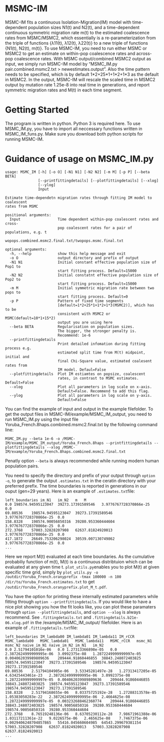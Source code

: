# MSMC-IM

MSMC-IM fits a continuous Isolation-Migration(IM) model with time-dependent population sizes N1(t) and N2(t), and a time-dependent continuous symmetric migration rate m(t) to the estimated coalescence rates from MSMC/MSMC2, which essentially is a re-parameterization from the triple of functions {λ11(t), λ12(t), λ22(t)} to a new triple of functions {N1(t), N2(t), m(t)}. To use MSMC-IM, you need to run either MSMC or MSMC2 to get an estimate on within-pop coalescence rates and across-pop coalescence rates. With MSMC output/combined MSMC2 output as input, we simply run MSMC-IM model by 
“MSMC_IM.py pair.combined.msmc2.txt > newestimates.output”. Also the time pattern needs to be specified, which is by default 1\*2+25\*1+1\*2+1\*3 as the default in MSMC2. In the output, MSMC-IM will rescale the scaled time in MSMC2 output by mutation rate 1.25e-8 into real time in generations, and report symmetric migration rates and M(t) in each time segment. 

# Getting Started
The program is written in python. Python 3 is required here. To use MSMC_IM.py, you have to import all neccessary functions written in MSMC_IM_funs.py. Make sure you download both python scripts for running MSMC-IM. 

# Guidance of usage on MSMC_IM.py
```
usage: MSMC_IM [-h] [-o O] [-N1 N1] [-N2 N2] [-m M] [-p P] [--beta BETA] 
               [--printfittingdetails] [--plotfittingdetails] [--xlog] 
               [--ylog]
               Input

Estimate time-dependetn migration rates through fitting IM model to coalescent
rates from MSMC

positional arguments:
  Input                 Time dependent within-pop coalescent rates and cross-
                        pop coalescent rates for a pair of populations, e.g. t
                        wopops.combined.msmc2.final.txt/twopops.msmc.final.txt

optional arguments:
  -h, --help            show this help message and exit
  -o O                  output directory and prefix of output
  -N1 N1                Initial constant effective population size of Pop1 to
                        start fitting process. Default=15000
  -N2 N2                Initial constatnt effective population size of Pop2 to
                        start fitting process. Default=15000
  -m M                  Initial symmetric migration rate between two pops to
                        start fitting process. Default=0
  -p P                  Pattern of fixed time segments
                        [default=1*2+25*1+1*2+1*3(MSMC2)], which has to be
                        consistent with MSMC2 or MSMC(default=10*1+15*2)
                        output you are using here
  --beta BETA           Regularisation on population sizes. 
                        The bigger, the stronger penalty is.
                        Recommend: 1e-6
  --printfittingdetails
                        Print detailed infomation during fitting process e.g.
                        estimated split time from M(t) midpoint, initial and
                        final Chi-Square value, estimated coalesent rates from
                        IM model. Defaul=False
  --plotfittingdetails  Plot IM estiamtes on popsize, coalescent
                        rates, in contrast to MSMC estimates. Default=False
  --xlog                Plot all parameters in log scale on x-axis.
                        Default=False. Recommend to add this flag.
  --ylog                Plot all parameters in log scale on y-axis.
                        Default=False
```
You can find the example of input and output in the example filefolder. To get the output files in MSMC-IM/example/MSMC_IM_output, you need to run MSMC_IM.py using the input file Yoruba_French.8haps.combined.msmc2.final.txt by the following command line: 
```
MSMC_IM.py --beta 1e-6 -o /MSMC-IM/example/MSMC_IM_output/Yoruba_French.8haps --printfittingdetails --plotfittingdetails --xlog /MSMC-IM/example/Yoruba_French.8haps.combined.msmc2.final.txt
```
Penatly option ```--beta``` is always recommended while running modern human population pairs. 

You need to specify the directory and prefix of your output through ```option -o```, to generate the output ```.estimates.txt``` in the ceratin directory with your preferred prefix. The time boundaries is reported in generations in our ouput (gen=29 years). Here is an example of ```.estimates.txt```file: 
```
left_boundaries	im_N1	im_N2	m	M
0.0	198574.94595123047	39273.17391589546	3.9776767728370866e-25	0.0
69.80536	198574.94595123047	39273.17391589546	3.9776767728370866e-25	0.0
158.8328	198574.90056850316	39280.953360444604	3.9776767728370866e-25	0.0
272.3768	57003.32828207908	62637.81824920013	3.9776767728370866e-25	0.0
417.1872	26649.753206298024	30539.007130749862	3.9776767728370866e-25	0.0
...
```
Here we report M(t) evaluated at each time boundaries. As the cumulative probabiliy function of m(t), M(t) is a continuous distribtuion which can be evaluated at any given time t. ```plot_utils.py```enables you to plot M(t) at given specific time grid, simply by ```plot_utils.py -o /outdir/Yoruba_French.oranyprefix -tmax 100000 -n 100 /dir/to/Yoruba_French.estimates.txt``` to get ```/outdir/Yoruba_French.oranyprefix.plot_M_t.pdf```. 

You have the option for printing these internally estimated parameters while fitting through ```option --printfittingdetails```. If you would like to have a nice plot showing you how the fit looks like, you can plot these paramaters through ```option --plotfittingdetails```, and  ```option --xlog``` is always recommend. See ```.fittingdetails.txt``` and ```.fittingdetails.b21e-06.xlog.pdf``` in the /example/MSMC_IM_output/ filefolder. 
Here is an example of ```.fittingdetails.txt```file:
```
left_boundaries	IM_lambda00	IM_lambda01	IM_lambda11	IM_rCCR	MSMC_lambda00	MSMC_lambda01	MSMC_lambda11	MSMC_rCCR	msmc_N1	msmc_N2	naive_im_N1	naive_im_N2	im_N1	im_N2
0.0	2.51794101016e-06	0.0	1.27313366898e-05	0.0	2.3872624999999995e-06	3.0992375e-08	1.2872249999999997e-05	0.004062039989809636	209444.91860446855	38843.248072403825	198574.94595123047	39273.17391589546	198574.94595123047	39273.17391589546
69.80536	2.51794104905e-06	3.53345281497e-28	1.27313417205e-05	4.63425443461e-23	2.3872624999999995e-06	3.0992375e-08	1.2872249999999997e-05	0.004062039989809636	209444.91860446855	38843.248072403825	198574.94595123047	39273.17391589546	198574.94595123047	39273.17391589546
158.8328	2.51794168655e-06	8.03375725192e-28	1.27288313578e-05	1.05383050283e-22	2.3872624999999995e-06	2.4664625e-08	1.2872249999999997e-05	0.003232688462360774	209444.91860446855	38843.248072403825	198574.90056850316	39280.953360444604	198574.90056850316	39280.953360444604
272.3768	8.76519248136e-06	8.63705230112e-28	7.98671961388e-06	1.03117211361e-22	9.0226575e-06	2.465625e-08	7.7467375e-06	0.0029406248704857865	55416.045660604985	64543.299679381154	57003.32828207908	62637.81824920013	57003.32828207908	62637.81824920013
...
```
